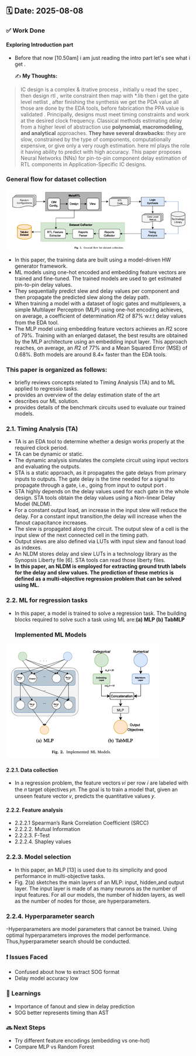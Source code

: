 
## 🗓️ Date: 2025-08-08

### ✅ Work Done
####  Exploring Introduction part

- Before that now [10.50am] i am just reading the intro part let's see what i get .
  
  ✍️ **My Thoughts:**  
>  IC design is a complex & itrative process , initially u read the spec , then design rtl , write constraint then map with *.lib then i get the gate level netlist , after finishing the synthesis we get the PDA value all those are done by the EDA tools, before fabrication the PPA value is validated .  Principally, designs must meet timing constraints and work at the desired clock frequency.
>  Classical methods estimating delay from a higher level of abstraction use **polynomial, macromodeling, and analytical** approaches.
> **They have several drawbacks:** they are slow, constrained by the type of components, computationally expensive, or give only a very rough estimation.
> here ml plays the role it having ability to predict with high accuracy.
> This paper proposes Neural Networks (NNs) for pin-to-pin component delay estimation of RTL components in Application-Specific IC designs.

###    General flow for dataset collection
![General flow for dataset collection](../image/General_flow_for_dataset_collection.png)
-  In this paper, the training data are built using a model-driven HW generator framework.
-  ML models using one-hot encoded and embedding feature vectors are trained and fine-tuned. The trained models are used to get estimated pin-to-pin delay values. 
- They sequentially predict slew and delay values per component and then propagate the predicted slew along the delay path.
-  When training a model with a dataset of logic gates and multiplexers, a simple Multilayer Perceptron (MLP) using one-hot encoding achieves, on average, a coefficient of determination 𝑅2 of 87% w.r.t delay values from the EDA tool.
-   The MLP model using embedding feature vectors achieves an 𝑅2 score of 79%. Training with an enlarged dataset, the best results are obtained by the MLP architecture using an embedding input layer. This approach reaches, on average, an 𝑅2 of 77% and a Mean Squared Error (MSE) of
0.68%. Both models are around 8.4× faster than the EDA tools.

###  This paper is organized as follows:
- briefly reviews concepts related to Timing Analysis (TA) and to ML applied to regressio tasks. 
- provides an overview of the delay estimation state of the art
- describes our ML solution.
-  provides details of the benchmark circuits used to evaluate our trained models.

### 2.1.  Timing Analysis (TA)
- TA is an EDA tool to determine whether a design works properly at the required clock period.
-  TA can be dynamic or static.
-  The dynamic analysis simulates the complete circuit using input vectors and evaluating the outputs.
-  STA is a static approach, as it propagates the gate delays from primary inputs to outputs. The gate delay is the time needed for a signal to propagate through a gate, i.e., going from input to output port .
-  STA highly depends on the delay values used for each gate in the whole design. STA tools obtain the delay values using a Non-linear Delay Model (NLDM).
-  For a constant output load, an increase in the input slew will reduce the delay. For a constant input transition,the delay will increase when the fanout capacitance increases.
-  The slew is propagated along the circuit. The output slew of a cell is the input
 slew of the next connected cell in the timing path.
- Output slews are also defined via LUTs with input slew and fanout load as indexes.
- An NLDM stores delay and slew LUTs in a technology library as the Synopsis
 Liberty file [6]. STA tools can read those liberty files.
- **In this paper, an NLDM is employed for extracting ground truth
 labels for the delay and slew values. The prediction of these metrics
 is defined as a multi-objective regression problem that can be solved
 using ML.**

### 2.2. ML for regression tasks
- In this paper, a model is trained to solve a regression task. The building blocks required to solve such a task using ML are:**(a) MLP (b) TabMLP**
  ###  Implemented ML Models
![Implemented ML Models](../image/Implemented_ML_Models.png)
####  2.2.1. Data collection
-  In a regression problem, the feature vectors 𝑣𝑖 per row 𝑖 are labeled with the 𝑛 target objectives 𝑦𝑛. The goal is to train a model that, given an unseen feature vector 𝑣, predicts the quantitative values 𝑦.
#### 2.2.2. Feature analysis
  -   2.2.2.1 Spearman’s Rank Correlation Coefficient (SRCC)
  -   2.2.2.2. Mutual Information
  -   2.2.2.3. F-Test
  -   2.2.2.4. Shapley values
###  2.2.3. Model selection
-  In this paper, an MLP [13] is used due to its simplicity and good performance in multi-objective tasks.
-  Fig. 2(a) sketches the main layers of an MLP: input, hidden,and output layer. The input layer is made of as many neurons as the number of input features. For all our models, the number of hidden layers, as well as the number of nodes for those, are hyperparameters.
###  2.2.4. Hyperparameter search
-Hyperparameters are model parameters that cannot be trained. Using optimal hyperparameters improves the model performance. Thus,hyperparameter search should be conducted. 

### ❗ Issues Faced
- Confused about how to extract SOG format
- Delay model accuracy low

### 📝 Learnings
- Importance of fanout and slew in delay prediction
- SOG better represents timing than AST

### 🔜 Next Steps
- Try different feature encodings (embedding vs one-hot)
- Compare MLP vs Random Forest

